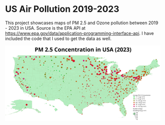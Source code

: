 # US Air Pollution 2019-2023

This project showcases maps of PM 2.5 and Ozone pollution between 2019 - 2023 in USA. Source is the EPA API at https://www.epa.gov/data/application-programming-interface-api. I have included the code that I used to get the data as well.

![alt text](pollution2023.png?raw=true)

